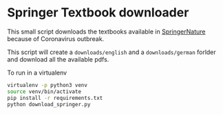 # Springer Textbook downloader

This small script downloads the textbooks available in [SpringerNature](https://www.springernature.com/gp/librarians/news-events/all-news-articles/industry-news-initiatives/free-access-to-textbooks-for-institutions-affected-by-coronaviru/17855960) because of Coronavirus outbreak.

This script will create a `downloads/english` and a `downloads/german` forlder and download all the available pdfs.

To run in a virtualenv 

```bash
virtualenv -p python3 venv
source venv/bin/activate
pip install -r requirements.txt
python download_springer.py
```